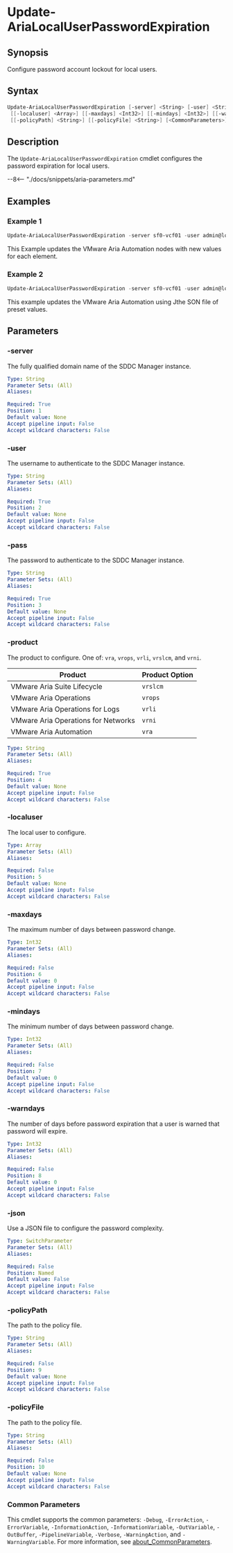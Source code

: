 # Update-AriaLocalUserPasswordExpiration

## Synopsis

Configure password account lockout for local users.

## Syntax

```powershell
Update-AriaLocalUserPasswordExpiration [-server] <String> [-user] <String> [-pass] <String> [-product] <String>
 [[-localuser] <Array>] [[-maxdays] <Int32>] [[-mindays] <Int32>] [[-warndays] <Int32>] [-json]
 [[-policyPath] <String>] [[-policyFile] <String>] [<CommonParameters>]
```

## Description

The `Update-AriaLocalUserPasswordExpiration` cmdlet configures the password expiration for local users.

--8<-- "./docs/snippets/aria-parameters.md"

## Examples

### Example 1

```powershell
Update-AriaLocalUserPasswordExpiration -server sf0-vcf01 -user admin@local -pass VMware1!VMware1 -product vra -localuser root -maxdays 90 -mindays 7 -warndays 7
```

This Example updates the VMware Aria Automation nodes with new values for each element.

### Example 2

```powershell
Update-AriaLocalUserPasswordExpiration -server sf0-vcf01 -user admin@local -pass VMware1!VMware1 -product vra -json -reportPath "F:\" -policyFile "passwordPolicyConfig.json"
```

This example updates the VMware Aria Automation using Jthe SON file of preset values.

## Parameters

### -server

The fully qualified domain name of the SDDC Manager instance.

```yaml
Type: String
Parameter Sets: (All)
Aliases:

Required: True
Position: 1
Default value: None
Accept pipeline input: False
Accept wildcard characters: False
```

### -user

The username to authenticate to the SDDC Manager instance.

```yaml
Type: String
Parameter Sets: (All)
Aliases:

Required: True
Position: 2
Default value: None
Accept pipeline input: False
Accept wildcard characters: False
```

### -pass

The password to authenticate to the SDDC Manager instance.

```yaml
Type: String
Parameter Sets: (All)
Aliases:

Required: True
Position: 3
Default value: None
Accept pipeline input: False
Accept wildcard characters: False
```

### -product

The product to configure. One of: `vra`, `vrops`, `vrli`, `vrslcm`, and `vrni`.

| Product                             | Product Option |
|-------------------------------------|----------------|
| VMware Aria Suite Lifecycle         | `vrslcm`       |
| VMware Aria Operations              | `vrops`        |
| VMware Aria Operations for Logs     | `vrli`         |
| VMware Aria Operations for Networks | `vrni`         |
| VMware Aria Automation              | `vra`          |

```yaml
Type: String
Parameter Sets: (All)
Aliases:

Required: True
Position: 4
Default value: None
Accept pipeline input: False
Accept wildcard characters: False
```

### -localuser

The local user to configure.

```yaml
Type: Array
Parameter Sets: (All)
Aliases:

Required: False
Position: 5
Default value: None
Accept pipeline input: False
Accept wildcard characters: False
```

### -maxdays

The maximum number of days between password change.

```yaml
Type: Int32
Parameter Sets: (All)
Aliases:

Required: False
Position: 6
Default value: 0
Accept pipeline input: False
Accept wildcard characters: False
```

### -mindays

The minimum number of days between password change.

```yaml
Type: Int32
Parameter Sets: (All)
Aliases:

Required: False
Position: 7
Default value: 0
Accept pipeline input: False
Accept wildcard characters: False
```

### -warndays

The number of days before password expiration that a user is warned that password will expire.

```yaml
Type: Int32
Parameter Sets: (All)
Aliases:

Required: False
Position: 8
Default value: 0
Accept pipeline input: False
Accept wildcard characters: False
```

### -json

Use a JSON file to configure the password complexity.

```yaml
Type: SwitchParameter
Parameter Sets: (All)
Aliases:

Required: False
Position: Named
Default value: False
Accept pipeline input: False
Accept wildcard characters: False
```

### -policyPath

The path to the policy file.

```yaml
Type: String
Parameter Sets: (All)
Aliases:

Required: False
Position: 9
Default value: None
Accept pipeline input: False
Accept wildcard characters: False
```

### -policyFile

The path to the policy file.

```yaml
Type: String
Parameter Sets: (All)
Aliases:

Required: False
Position: 10
Default value: None
Accept pipeline input: False
Accept wildcard characters: False
```

### Common Parameters

This cmdlet supports the common parameters: `-Debug`, `-ErrorAction`, `-ErrorVariable`, `-InformationAction`, `-InformationVariable`, `-OutVariable`, `-OutBuffer`, `-PipelineVariable`, `-Verbose`, `-WarningAction`, and `-WarningVariable`. For more information, see [about_CommonParameters](http://go.microsoft.com/fwlink/?LinkID=113216).
